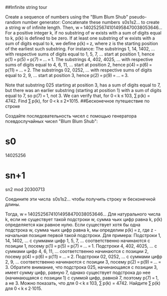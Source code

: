 ##Infinite string tour

Create a sequence of numbers using the "Blum Blum Shub" pseudo-random number generator:
Concatenate these numbers  s0s1s2… to create a string w of infinite length.
Then, w = 14025256741014958470038053646…
For a positive integer k, if no substring of w exists with a sum of digits equal to k, p(k) is defined to be zero. If at least one substring of w exists with a sum of digits equal to k, we define p(k) = z, where z is the starting position of the earliest such substring.
For instance:
The substrings 1, 14, 1402, … 
with respective sums of digits equal to 1, 5, 7, …
start at position 1, hence p(1) = p(5) = p(7) = … = 1.
The substrings 4, 402, 4025, …
with respective sums of digits equal to 4, 6, 11, …
start at position 2, hence p(4) = p(6) = p(11) = … = 2.
The substrings 02, 0252, …
with respective sums of digits equal to 2, 9, …
start at position 3, hence p(2) = p(9) = … = 3.


Note that substring 025 starting at position 3, has a sum of digits equal to 7, but there was an earlier substring (starting at position 1) with a sum of digits equal to 7, so p(7) = 1, not 3.
We can verify that, for 0 < k ≤ 103, ∑ p(k) = 4742.
Find ∑ p(k), for 0 < k ≤ 2×1015.
##Бесконечное путешествие по строке

Создайте последовательность чисел с помощью генератора псевдослучайных чисел "Blum Blum Shub":


s0
=
14025256

sn+1
=
sn2 mod 20300713


Соедините эти числа  s0s1s2… чтобы получить строку w бесконечной длины.

Тогда, w = 14025256741014958470038053646…
Для натурального числа k, если не существует такой подстроки w, сумма чьих цифр равна k, p(k) определяется как равное нулю. Если существует хотя бы одна подстрока w, сумма чьих цифр равна k, мы определим p(k) = z, где z - начальная позиция первой такой подстроки.
Для примера:
Подстроки 1, 14, 1402, … 
с суммами цифр 1, 5, 7, … соответственно
начинаются с позиции 1, посему p(1) = p(5) = p(7) = … = 1.
Подстроки 4, 402, 4025, …
с суммами цифр 4, 6, 11, … соответственно
начинаются с позиции 2, посему p(4) = p(6) = p(11) = … = 2.
Подстроки 02, 0252, …
с суммами цифр 2, 9, … соответственно
начинаются с позиции 3, посему p(2) = p(9) = … = 3.
Обратите внимание, что подстрока 025, начинающаяся с позиции 3, имеет сумму цифр, равную 7, однако существует подстрока до нее (начинающаяся с позиции 1) с суммой цифр, равной 7, поэтому p(7) = 1, а не 3.
Можно показать, что для 0 < k ≤ 103, ∑ p(k) = 4742.
Найдите ∑ p(k) для 0 < k ≤ 2·1015.
